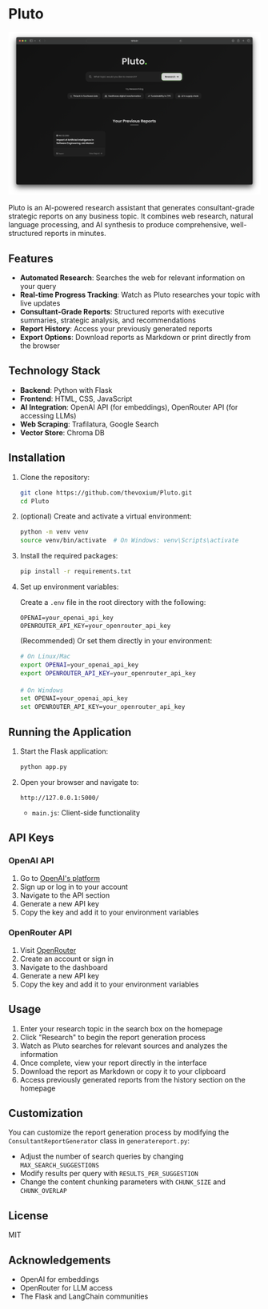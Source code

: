 # Pluto

![Pluto App Screenshot](assets/img1.png)

Pluto is an AI-powered research assistant that generates consultant-grade strategic reports on any business topic. It combines web research, natural language processing, and AI synthesis to produce comprehensive, well-structured reports in minutes.

## Features

-   **Automated Research**: Searches the web for relevant information on your query
-   **Real-time Progress Tracking**: Watch as Pluto researches your topic with live updates
-   **Consultant-Grade Reports**: Structured reports with executive summaries, strategic analysis, and recommendations
-   **Report History**: Access your previously generated reports
-   **Export Options**: Download reports as Markdown or print directly from the browser

## Technology Stack

-   **Backend**: Python with Flask
-   **Frontend**: HTML, CSS, JavaScript
-   **AI Integration**: OpenAI API (for embeddings), OpenRouter API (for accessing LLMs)
-   **Web Scraping**: Trafilatura, Google Search
-   **Vector Store**: Chroma DB



## Installation

1.  Clone the repository:
    
    ```bash
    git clone https://github.com/thevoxium/Pluto.git
    cd Pluto
    
    ```
    
2.  (optional) Create and activate a virtual environment:
    
    ```bash
    python -m venv venv
    source venv/bin/activate  # On Windows: venv\Scripts\activate
    
    ```
    
3.  Install the required packages:
    
    ```bash
    pip install -r requirements.txt
    
    ```
    
4.  Set up environment variables:
    
    Create a `.env` file in the root directory with the following:
    
    ```
    OPENAI=your_openai_api_key
    OPENROUTER_API_KEY=your_openrouter_api_key
    
    ```
    
    (Recommended) Or set them directly in your environment:
    
    ```bash
    # On Linux/Mac
    export OPENAI=your_openai_api_key
    export OPENROUTER_API_KEY=your_openrouter_api_key
    
    # On Windows
    set OPENAI=your_openai_api_key
    set OPENROUTER_API_KEY=your_openrouter_api_key
    
    ```
    

## Running the Application

1.  Start the Flask application:
    
    ```bash
    python app.py
    
    ```
    
2.  Open your browser and navigate to:
    
    ```
    http://127.0.0.1:5000/
    
    ```
    


    -   `main.js`: Client-side functionality

## API Keys

### OpenAI API

1.  Go to [OpenAI's platform](https://platform.openai.com/)
2.  Sign up or log in to your account
3.  Navigate to the API section
4.  Generate a new API key
5.  Copy the key and add it to your environment variables

### OpenRouter API

1.  Visit [OpenRouter](https://openrouter.ai/)
2.  Create an account or sign in
3.  Navigate to the dashboard
4.  Generate a new API key
5.  Copy the key and add it to your environment variables



## Usage

1.  Enter your research topic in the search box on the homepage
2.  Click "Research" to begin the report generation process
3.  Watch as Pluto searches for relevant sources and analyzes the information
4.  Once complete, view your report directly in the interface
5.  Download the report as Markdown or copy it to your clipboard
6.  Access previously generated reports from the history section on the homepage

## Customization

You can customize the report generation process by modifying the `ConsultantReportGenerator` class in `generatereport.py`:

-   Adjust the number of search queries by changing `MAX_SEARCH_SUGGESTIONS`
-   Modify results per query with `RESULTS_PER_SUGGESTION`
-   Change the content chunking parameters with `CHUNK_SIZE` and `CHUNK_OVERLAP`

## License

MIT

## Acknowledgements

-   OpenAI for embeddings
-   OpenRouter for LLM access
-   The Flask and LangChain communities

